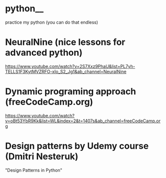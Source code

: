 # python__
practice my python (you can do that endless)

# NeuralNine (nice lessons for advanced python)
https://www.youtube.com/watch?v=2S7Xxz9PhaU&list=PL7yh-TELLS1F3KytMVZRFO-xIo_S2_Jg1&ab_channel=NeuralNine

# Dynamic programing approach (freeCodeCamp.org)
https://www.youtube.com/watch?v=oBt53YbR9Kk&list=WL&index=2&t=1407s&ab_channel=freeCodeCamp.org

# Design patterns by Udemy course (Dmitri Nesteruk)
"Design Patterns in Python" 


